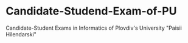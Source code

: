 # Candidate-Studend-Exam-of-PU
Candidate-Student Exams in Informatics of Plovdiv's University "Paisii Hilendarski"
